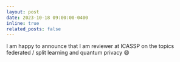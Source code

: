 ```yaml
---
layout: post
date: 2023-10-18 09:00:00-0400
inline: true
related_posts: false
---
```


I am happy to announce that I am reviewer at ICASSP on the topics federated / split learning and quantum privacy 😄
